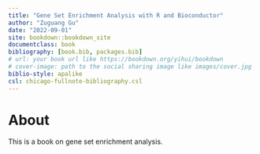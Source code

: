 ```yaml
--- 
title: "Gene Set Enrichment Analysis with R and Bioconductor"
author: "Zuguang Gu"
date: "2022-09-01"
site: bookdown::bookdown_site
documentclass: book
bibliography: [book.bib, packages.bib]
# url: your book url like https://bookdown.org/yihui/bookdown
# cover-image: path to the social sharing image like images/cover.jpg
biblio-style: apalike
csl: chicago-fullnote-bibliography.csl
---
```


# About

This is a book on gene set enrichment analysis.
